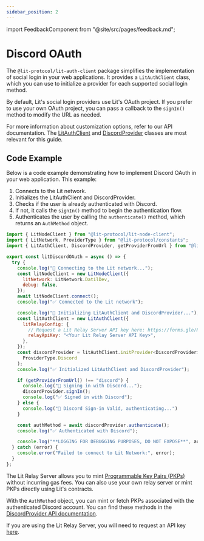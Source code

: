 ```yaml
---
sidebar_position: 2
---
```


import FeedbackComponent from "@site/src/pages/feedback.md";


# Discord OAuth

The `@lit-protocol/lit-auth-client` package simplifies the implementation of social login in your web applications. It provides a `LitAuthClient` class, which you can use to initialize a provider for each supported social login method.

By default, Lit's social login providers use Lit's OAuth project. If you prefer to use your own OAuth project, you can pass a callback to the `signIn()` method to modify the URL as needed.

For more information about customization options, refer to our API documentation. The [LitAuthClient](https://v6-api-doc-lit-js-sdk.vercel.app/classes/lit_auth_client_src.LitAuthClient.html) and [DiscordProvider](https://v6-api-doc-lit-js-sdk.vercel.app/classes/lit_auth_client_src.DiscordProvider.html) classes are most relevant for this guide.
## Code Example

Below is a code example demonstrating how to implement Discord OAuth in your web application. This example:

1. Connects to the Lit network.
2. Initializes the LitAuthClient and DiscordProvider.
3. Checks if the user is already authenticated with Discord.
4. If not, it calls the `signIn()` method to begin the authentication flow.
5. Authenticates the user by calling the `authenticate()` method, which returns an `AuthMethod` object.

```jsx
import { LitNodeClient } from "@lit-protocol/lit-node-client";
import { LitNetwork, ProviderType } from "@lit-protocol/constants";
import { LitAuthClient, DiscordProvider, getProviderFromUrl } from "@lit-protocol/lit-auth-client";

export const litDiscordOAuth = async () => {
  try {
    console.log("🔄 Connecting to the Lit network...");
    const litNodeClient = new LitNodeClient({
      litNetwork: LitNetwork.DatilDev,
      debug: false,
    });
    await litNodeClient.connect();
    console.log("✅ Connected to the Lit network");

    console.log("🔄 Initializing LitAuthClient and DiscordProvider...");
    const litAuthClient = new LitAuthClient({
      litRelayConfig: {
        // Request a Lit Relay Server API key here: https://forms.gle/RNZYtGYTY9BcD9MEA
        relayApiKey: "<Your Lit Relay Server API Key>",
      },
    });
    const discordProvider = litAuthClient.initProvider<DiscordProvider>(
      ProviderType.Discord
    );
    console.log("✅ Initialized LitAuthClient and DiscordProvider");

    if (getProviderFromUrl() !== "discord") {
      console.log("🔄 Signing in with Discord...");
      discordProvider.signIn();
      console.log("✅ Signed in with Discord");
    } else {
      console.log("🔄 Discord Sign-in Valid, authenticating...")
    }

    const authMethod = await discordProvider.authenticate();
    console.log("✅ Authenticated with Discord");

    console.log("**LOGGING FOR DEBUGGING PURPOSES, DO NOT EXPOSE**", authMethod);
  } catch (error) {
    console.error("Failed to connect to Lit Network:", error);
  }
};

```

The Lit Relay Server allows you to mint [Programmable Key Pairs (PKPs)](../../../pkps/overview.md) without incurring gas fees. You can also use your own relay server or mint PKPs directly using Lit's contracts.

With the `AuthMethod` object, you can mint or fetch PKPs associated with the authenticated Discord account. You can find these methods in the [DiscordProvider API documentation](https://v6-api-doc-lit-js-sdk.vercel.app/classes/lit_auth_client_src.DiscordProvider.html).

If you are using the Lit Relay Server, you will need to request an API key [here](https://docs.Discord.com/forms/d/e/1FAIpQLSeVraHsp1evK_9j-8LpUBiEJWFn4G5VKjOWBmHFjxFRJZJdrg/viewform).


<FeedbackComponent/>

